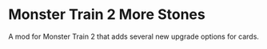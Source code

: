# Monster Train 2 More Stones

A mod for Monster Train 2 that adds several new upgrade options for cards.

